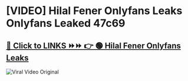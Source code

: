 
 # [VIDEO] Hilal Fener Onlyfans Leaks Onlyfans Leaked 47c69

## <h2><a href="https://clipsfans.com/Hilal_Fener_Onlyfans_Leaks&ref=git">🔗 Click to LINKS ⏩⏩ 👉 🟢 Hilal Fener Onlyfans Leaks </a></h2>

<a href="https://clipsfans.com/Hilal_Fener_Onlyfans_Leaks&ref=git" rel="nofollow" data-target="animated-image.originalLink"><img src="https://i.ibb.co.com/xMMVF88/686577567.gif" alt="Viral Video Original" style="max-width: 100%; display: inline-block;" data-target="animated-image.originalImage"></a>

